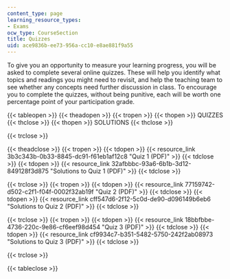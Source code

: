 ```yaml
---
content_type: page
learning_resource_types:
- Exams
ocw_type: CourseSection
title: Quizzes
uid: ace9836b-ee73-956a-cc10-e8ae881f9a55
---
```


To give you an opportunity to measure your learning progress, you will be asked to complete several online quizzes. These will help you identify what topics and readings you might need to revisit, and help the teaching team to see whether any concepts need further discussion in class. To encourage you to complete the quizzes, without being punitive, each will be worth one percentage point of your participation grade.

{{< tableopen >}}
{{< theadopen >}}
{{< tropen >}}
{{< thopen >}}
QUIZZES
{{< thclose >}}
{{< thopen >}}
SOLUTIONS
{{< thclose >}}

{{< trclose >}}

{{< theadclose >}}
{{< tropen >}}
{{< tdopen >}}
{{< resource_link 3b3c343b-0b33-8845-dc91-f61eb1af12c8 "Quiz 1 (PDF)" >}}
{{< tdclose >}}
{{< tdopen >}}
{{< resource_link 32afbbbc-93a6-6b1b-3d12-849128f3d875 "Solutions to Quiz 1 (PDF)" >}}
{{< tdclose >}}

{{< trclose >}}
{{< tropen >}}
{{< tdopen >}}
{{< resource_link 77159742-d502-c2f1-f04f-0002f32ab19f "Quiz 2 (PDF)" >}}
{{< tdclose >}}
{{< tdopen >}}
{{< resource_link cff547d6-2f12-5c0d-de90-d096149b6eb6 "Solutions to Quiz 2 (PDF)" >}}
{{< tdclose >}}

{{< trclose >}}
{{< tropen >}}
{{< tdopen >}}
{{< resource_link 18bbfbbe-4736-220c-9e86-cf6eef98d454 "Quiz 3 (PDF)" >}}
{{< tdclose >}}
{{< tdopen >}}
{{< resource_link cf9934c7-b351-5482-5750-242f2ab08973 "Solutions to Quiz 3 (PDF)" >}}
{{< tdclose >}}

{{< trclose >}}

{{< tableclose >}}